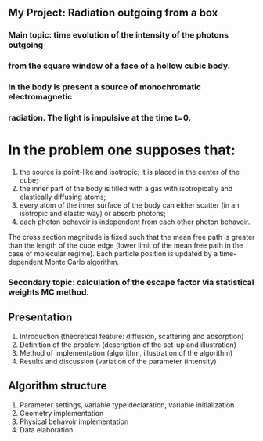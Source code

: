 ## My Project: Radiation outgoing from a box

### Main topic: time evolution of the intensity of the photons outgoing
### from the square window of a face of a hollow cubic body.
### In the body is present a source of monochromatic electromagnetic
### radiation. The light is impulsive at the time t=0.

# In the problem one supposes that:
1. the source is point-like and isotropic; it is placed in the center of the cube;
2. the inner part of the body is filled with a gas with isotropically and elastically
diffusing atoms;
3. every atom of the inner surface of the body can either scatter (in an isotropic and
elastic way) or absorb photons;
4. each photon behavoir is independent from each other photon behavoir.

The cross section magnitude is fixed such that the mean free path is greater than the length of
the cube edge (lower limit of the mean free path in the case of molecular regime).
Each particle position is updated by a time-dependent Monte Carlo algorithm.

### Secondary topic: calculation of the escape factor via statistical weights MC method.

## Presentation

1. Introduction (theoretical feature: diffusion, scattering and absorption)
2. Definition of the problem (description of the set-up and illustration)
3. Method of implementation (algorithm, illustration of the algorithm)
4. Results and discussion (variation of the parameter (intensity)

## Algorithm structure

1. Parameter settings, variable type declaration, variable initialization
2. Geometry implementation
3. Physical behavoir implementation
4. Data elaboration

